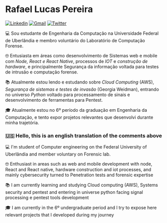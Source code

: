 
# Rafael Lucas Pereira

[![Linkedin](https://img.shields.io/badge/-Rafael%20Lucas%20Pereira-007bb6?style=flat-square&logo=Linkedin&logoColor=white)](https://www.linkedin.com/in/rafael-lucas-pereira-350590186/) [![Gmail](https://img.shields.io/badge/-pereira.rafael.dev@gmail.com-da4d39?style=flat-square&logo=Gmail&logoColor=white)](mailto:pereira.rafael.dev@gmail.com) [![Twitter](https://img.shields.io/badge/-@Rafael_LucasP-00aced?style=flat-square&logo=Twitter&logoColor=white)](https://twitter.com/Rafael_LucasP)


 💻 Sou estudante de Engenharia da Computação na Universidade Federal de Uberlândia e membro voluntário do Laboratório de Computação Forense.

🤓 Entusiasta em áreas como desenvolvimento de Sistemas web e mobile com *Node, React e React Native*, processos de *IOT* e *construção de hardware*, e principalmente Segurança da informação voltada para testes de intrusão e computação forense.

📚 Atualmente estou lendo e estudando sobre *Cloud Computing* (AWS), *Segurança de sistemas e testes de invasão* (Georgia Weidman), entrando no universo *Python* voltado para processamento de sinais e desenvolvimento de ferramentas para Pentest.

🎓️ Atualmente estou no 6º período da graduação em  Engenharia da Computação, e tento expor projetos relevantes que desenvolvi durante minha trajetória.

### 🇺🇸 Hello, this is an english translation of the comments above

💻 I'm student of Computer engineering on the Federal University of Uberlândia and member voluntary on Forensic lab.

🤓 Enthusiast in areas such as web and mobile development with node, React and React native, hardware construction and iot processes, and mainly cybersecurity turned to Penetration tests and forensic expertise

📚 I am currently learning and studying  Cloud computing (AWS), Systems security and pentest and entering in universe python facing signal processing e pentest tools development

🎓️ I am currently in the 6º undergraduate period and I try to expose here relevant projects that I developed during my journey
